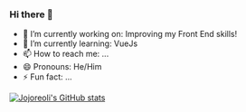 ### Hi there 👋

- 🔭 I’m currently working on: Improving my Front End skills!
- 🌱 I’m currently learning: VueJs
- 📫 How to reach me: ...
- 😄 Pronouns: He/Him
- ⚡ Fun fact: ...

[![Jojoreoli's GitHub stats](https://github-readme-stats.vercel.app/api?username=Jojoreoli&hide=stars,prs,issues,contribs)](https://github.com/Jojoreoli/github-readme-stats)
